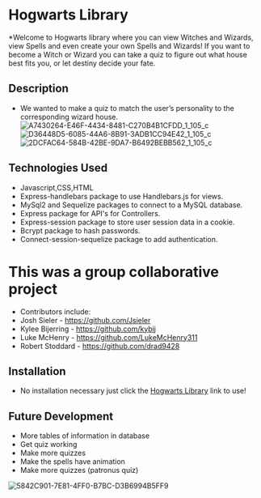 # Hogwarts Library
*Welcome to Hogwarts library where you can view Witches and Wizards, view Spells and even create your own Spells and Wizards! If you want to  become a Witch or Wizard you can take a quiz to figure out what house best fits you, or let destiny decide your fate.

 
## Description
* We wanted to make a quiz to match the user’s personality to the corresponding wizard house.
![A7430264-E46F-4434-8481-C270B4B1CFDD_1_105_c](https://user-images.githubusercontent.com/80868375/128612512-57ce7ade-9315-4073-ac62-baba86872c89.jpeg)
![D36448D5-6085-44A6-8B91-3ADB1CC94E42_1_105_c](https://user-images.githubusercontent.com/80868375/128612599-4bd0d498-ba5d-4529-b263-7fd6d48d7e5f.jpeg)
![2DCFAC64-584B-42BE-9DA7-B6492BEBB562_1_105_c](https://user-images.githubusercontent.com/80868375/128612600-e56e43ba-8158-46f5-8e73-61c171c212ab.jpeg)




## Technologies Used
* Javascript,CSS,HTML
* Express-handlebars package to use Handlebars.js for views.
* MySql2 and Sequelize packages to connect to a MySQL database. 
* Express package for API's for Controllers.
* Express-session package to store user session data in a cookie.
* Bcrypt package to hash passwords.
* Connect-session-sequelize package to add authentication.

# This was a group collaborative project
* Contributors include:
* Josh Sieler - https://github.com/Jsieler
* Kylee Bijerring - https://github.com/kybij
* Luke McHenry - https://github.com/LukeMcHenry311
* Robert Stoddard - https://github.com/drad9428

## Installation 
* No installation necessary just click the <a href="https://pacific-scrubland-02824.herokuapp.com/">Hogwarts Library</a> link to use!

## Future Development 
* More tables of information in database
* Get quiz working
* Make more quizzes
* Make the spells have animation
* Make more quizzes (patronus quiz)

![5842C901-7E81-4FF0-B7BC-D3B6994B5FF9](https://user-images.githubusercontent.com/80868375/128612644-846e084f-e938-4a78-8a64-814ac0528655.jpeg)


